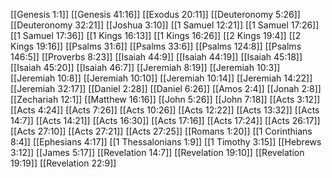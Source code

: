 [[Genesis 1:1]]
[[Genesis 41:16]]
[[Exodus 20:11]]
[[Deuteronomy 5:26]]
[[Deuteronomy 32:21]]
[[Joshua 3:10]]
[[1 Samuel 12:21]]
[[1 Samuel 17:26]]
[[1 Samuel 17:36]]
[[1 Kings 16:13]]
[[1 Kings 16:26]]
[[2 Kings 19:4]]
[[2 Kings 19:16]]
[[Psalms 31:6]]
[[Psalms 33:6]]
[[Psalms 124:8]]
[[Psalms 146:5]]
[[Proverbs 8:23]]
[[Isaiah 44:9]]
[[Isaiah 44:19]]
[[Isaiah 45:18]]
[[Isaiah 45:20]]
[[Isaiah 46:7]]
[[Jeremiah 8:19]]
[[Jeremiah 10:3]]
[[Jeremiah 10:8]]
[[Jeremiah 10:10]]
[[Jeremiah 10:14]]
[[Jeremiah 14:22]]
[[Jeremiah 32:17]]
[[Daniel 2:28]]
[[Daniel 6:26]]
[[Amos 2:4]]
[[Jonah 2:8]]
[[Zechariah 12:1]]
[[Matthew 16:16]]
[[John 5:26]]
[[John 7:18]]
[[Acts 3:12]]
[[Acts 4:24]]
[[Acts 7:26]]
[[Acts 10:26]]
[[Acts 12:22]]
[[Acts 13:32]]
[[Acts 14:7]]
[[Acts 14:21]]
[[Acts 16:30]]
[[Acts 17:16]]
[[Acts 17:24]]
[[Acts 26:17]]
[[Acts 27:10]]
[[Acts 27:21]]
[[Acts 27:25]]
[[Romans 1:20]]
[[1 Corinthians 8:4]]
[[Ephesians 4:17]]
[[1 Thessalonians 1:9]]
[[1 Timothy 3:15]]
[[Hebrews 3:12]]
[[James 5:17]]
[[Revelation 14:7]]
[[Revelation 19:10]]
[[Revelation 19:19]]
[[Revelation 22:9]]
